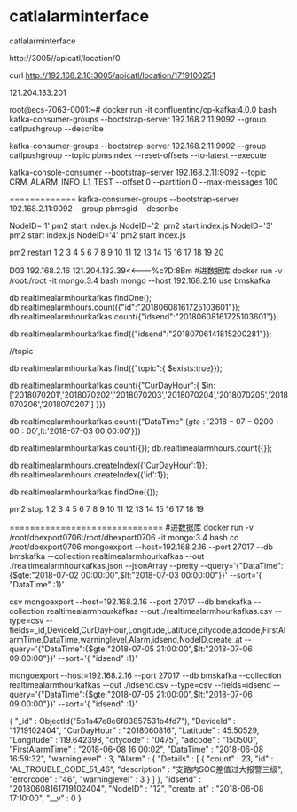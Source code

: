 # catlalarminterface
catlalarminterface

http://3005//apicatl/location/0

curl http://192.168.2.16:3005/apicatl/location/1719100251


121.204.133.201	 

root@ecs-7063-0001:~# docker run -it confluentinc/cp-kafka:4.0.0 bash
kafka-consumer-groups --bootstrap-server 192.168.2.11:9092  --group catlpushgroup --describe


kafka-consumer-groups --bootstrap-server 192.168.2.11:9092  --group catlpushgroup  --topic pbmsindex --reset-offsets --to-latest --execute


kafka-console-consumer --bootstrap-server 192.168.2.11:9092 --topic CRM_ALARM_INFO_L1_TEST --offset 0 --partition 0 --max-messages 100

=============
kafka-consumer-groups --bootstrap-server 192.168.2.11:9092  --group pbmsgid --describe

NodeID='1' pm2 start index.js
NodeID='2' pm2 start index.js
NodeID='3' pm2 start index.js
NodeID='4' pm2 start index.js

pm2 restart 1 2 3 4 5 6 7 8 9 10 11 12 13 14 15 16 17 18 19 20

D03 192.168.2.16 121.204.132.39<<---%c?D:8Bm
#进数据库
docker run -v /root:/root -it mongo:3.4 bash
mongo --host 192.168.2.16
use bmskafka

db.realtimealarmhourkafkas.findOne();
db.realtimealarmhours.count({"id":"20180608161725103601"});
db.realtimealarmhourkafkas.count({"idsend":"20180608161725103601"});

db.realtimealarmhourkafkas.find({"idsend":"20180706141815200281"});

//topic


db.realtimealarmhourkafkas.find({"topic":{
  $exists:true}});

db.realtimealarmhourkafkas.count({"CurDayHour":{
  $in:['2018070201','2018070202','2018070203','2018070204','2018070205','2018070206','2018070207']
  }})

db.realtimealarmhourkafkas.count({"DataTime":{$gte:'2018-07-02 00:00:00',$lt:'2018-07-03 00:00:00'}})


db.realtimealarmhourkafkas.count({});
db.realtimealarmhours.count({});

db.realtimealarmhours.createIndex({'CurDayHour':1});
db.realtimealarmhours.createIndex({'id':1});

db.realtimealarmhourkafkas.findOne({});

pm2 stop 1 2 3 4 5 6 7 8 9 10 11 12 13 14 15 16 17 18 19

==============================
#进数据库
docker run -v /root/dbexport0706:/root/dbexport0706 -it mongo:3.4 bash
cd /root/dbexport0706
mongoexport --host=192.168.2.16 --port 27017 --db bmskafka --collection realtimealarmhourkafkas --out ./realtimealarmhourkafkas.json --jsonArray --pretty  --query='{"DataTime":{$gte:"2018-07-02 00:00:00",$lt:"2018-07-03 00:00:00"}}' --sort='{ "DataTime" :1}'

csv
mongoexport --host=192.168.2.16 --port 27017 --db bmskafka --collection realtimealarmhourkafkas --out ./realtimealarmhourkafkas.csv --type=csv --fields=_id,DeviceId,CurDayHour,Longitude,Latitude,citycode,adcode,FirstAlarmTime,DataTime,warninglevel,Alarm,idsend,NodeID,create_at --query='{"DataTime":{$gte:"2018-07-05 21:00:00",$lt:"2018-07-06 09:00:00"}}' --sort='{ "idsend" :1}'

mongoexport --host=192.168.2.16 --port 27017 --db bmskafka --collection realtimealarmhourkafkas --out ./idsend.csv --type=csv --fields=idsend --query='{"DataTime":{$gte:"2018-07-05 21:00:00",$lt:"2018-07-06 09:00:00"}}' --sort='{ "idsend" :1}'


{ "_id" : ObjectId("5b1a47e8e6f83857531b4fd7"), "DeviceId" : "1719102404", "CurDayHour" : "2018060816", "Latitude" : 45.50529, "Longitude" : 119.642398, "citycode" : "0475", "adcode" : "150500", "FirstAlarmTime" : "2018-06-08 16:00:02", "DataTime" : "2018-06-08 16:59:32", "warninglevel" : 3, "Alarm" : { "Details" : [ { "count" : 23, "id" : "AL_TROUBLE_CODE_51_46", "description" : "支路内SOC差值过大报警三级", "errorcode" : "46", "warninglevel" : 3 } ] }, "idsend" : "20180608161719102404", "NodeID" : "12", "create_at" : "2018-06-08 17:10:00", "__v" : 0 }

